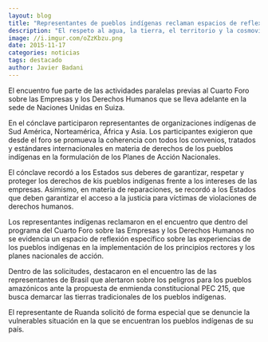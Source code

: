 ```yaml
---
layout: blog
title: "Representantes de pueblos indígenas reclaman espacios de reflexión sobre su situación dentro del foro de la ONU"
description: "El respeto al agua, la tierra, el territorio y la cosmovisión de las distintas culturas indígenas del mundo fueron parte de las demandas que surgieron durante el caucus (cónclave) de pueblos indígenas, que se desarrolló en Ginebra.."
image: //i.imgur.com/oZzKbzu.png
date: 2015-11-17
categories: noticias
tags: destacado
author: Javier Badani
---
```


El encuentro fue parte de las actividades paralelas previas al Cuarto Foro sobre las Empresas y los Derechos Humanos que se lleva adelante en la sede de Naciones Unidas en Suiza.

En el cónclave participaron representantes de organizaciones indígenas de Sud América, Norteamérica, África y Asia. Los participantes exigieron que desde el foro se promueva la coherencia con todos los convenios, tratados y estándares internacionales en materia de derechos de los pueblos indígenas en la formulación de los Planes de Acción Nacionales.

El cónclave recordó a los Estados sus deberes de garantizar, respetar y proteger los derechos de kis pueblos indígenas frente a los intereses de las empresas. Asimismo, en    materia de reparaciones, se recordó a los Estados que deben garantizar el acceso a la justicia para víctimas de violaciones de derechos humanos.

Los representantes indígenas reclamaron en el encuentro que dentro del programa del Cuarto Foro sobre las Empresas y los Derechos Humanos no se evidencia un espacio de reflexión específico sobre las experiencias de los pueblos indígenas en la implementación de los principios rectores y los planes nacionales de acción.

Dentro de las solicitudes, destacaron en el encuentro las de las representantes de Brasil que alertaron sobre los peligros para los pueblos amazónicos ante la propuesta de enmienda constitucional PEC 215, que busca demarcar las tierras tradicionales de los pueblos indígenas.

El representante de Ruanda solicitó de forma especial que se denuncie la vulnerables situación en la que se encuentran los pueblos indígenas de su país.


